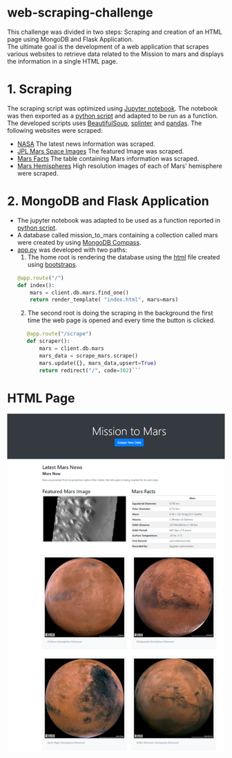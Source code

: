 # web-scraping-challenge
This challenge was divided in two steps: Scraping and creation of an HTML page using MongoDB and Flask Application. \
The ultimate goal is the development of a web application that scrapes various websites to retrieve data related to the Mission to mars and displays the information in a single HTML page.

# 1. Scraping
The scraping script was optimized using [Jupyter notebook](./Mission_to_Mars/mission_to_mars.ipynb). The notebook was then exported as a [python script](./Mission_to_Mars/scrape_mars.py) and adapted to be run as a function. \
The developed scripts uses [BeautifulSoup](https://www.crummy.com/software/BeautifulSoup/bs4/doc/), [splinter](https://splinter.readthedocs.io/en/latest/) and [pandas](https://pandas.pydata.org/docs/reference/api/pandas.read_html.html).
The following websites were scraped:
 * [NASA](https://mars.nasa.gov/news/)
    The latest news information was scraped.
 * [JPL Mars Space Images](https://data-class-jpl-space.s3.amazonaws.com/JPL_Space/index.html)
    The featured Image was scraped.
 * [Mars Facts](https://space-facts.com/mars/)
    The table containing Mars information was scraped.
 * [Mars Hemispheres](https://astrogeology.usgs.gov/search/results?q=hemisphere+enhanced&k1=target&v1=Mars)
    High resolution images of each of Mars' hemisphere were scraped.
# 2. MongoDB and Flask Application
- The jupyter notebook was adapted to be used as a function reported in [python script](./Mission_to_Mars/scrape_mars.py). 
- A database called mission_to_mars containing a collection called mars were created by using [MongoDB Compass](https://www.mongodb.com/products/compass). 
- [app.py](./Mission_to_Mars/app.py) was developed with two paths:
    1. The home root is rendering the database using the [html](./Mission_to_Mars/Templates/index.html) file created using [bootstraps](https://getbootstrap.com/docs/5.0/examples/).
    ```python
    @app.route("/")
    def index():
        mars = client.db.mars.find_one()
        return render_template( "index.html", mars=mars)
     ```
     2. The second root is doing the scraping in the background the first time the web page is opened and every time the button is clicked.
     ```python
        @app.route("/scrape")
        def scraper():
            mars = client.db.mars
            mars_data = scrape_mars.scrape()
            mars.update({}, mars_data,upsert=True)
            return redirect("/", code=302)```
    

# HTML Page
![Mars_info_web](./Mission_to_Mars/pictures/Capture.PNG)
